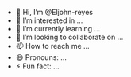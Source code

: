 - 👋 Hi, I’m @Eljohn-reyes
- 👀 I’m interested in ...
- 🌱 I’m currently learning ...
- 💞️ I’m looking to collaborate on ...
- 📫 How to reach me ...
- 😄 Pronouns: ...
- ⚡ Fun fact: ...

<!---
Eljohn-reyes/Eljohn-reyes is a ✨ special ✨ repository because its `README.md` (this file) appears on your GitHub profile.
You can click the Preview link to take a look at your changes.
--->
